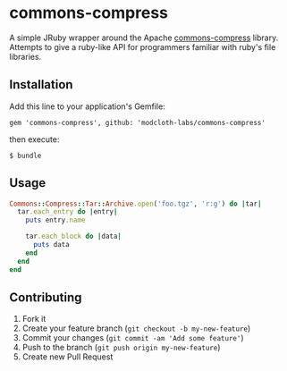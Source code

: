 # commons-compress

A simple JRuby wrapper around the Apache [commons-compress](http://commons.apache.org/proper/commons-compress/) library.
Attempts to give a ruby-like API for programmers familiar with ruby's file
libraries.

## Installation

Add this line to your application's Gemfile:

    gem 'commons-compress', github: 'modcloth-labs/commons-compress'

then execute:

    $ bundle

## Usage

```ruby
Commons::Compress::Tar::Archive.open('foo.tgz', 'r:g') do |tar|
  tar.each_entry do |entry|
    puts entry.name

    tar.each_block do |data|
      puts data
    end
  end
end
```

## Contributing

1. Fork it
2. Create your feature branch (`git checkout -b my-new-feature`)
3. Commit your changes (`git commit -am 'Add some feature'`)
4. Push to the branch (`git push origin my-new-feature`)
5. Create new Pull Request
